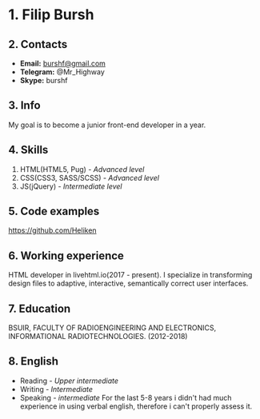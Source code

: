 # 1. Filip Bursh
## 2. Contacts
- **Email:** burshf@gmail.com
- **Telegram:** @Mr_Highway
- **Skype:** burshf
## 3. Info
My goal is to become a junior front-end developer in a year. 
## 4. Skills
1. HTML(HTML5, Pug) - *Advanced level*
2. CSS(CSS3, SASS/SCSS) - *Advanced level*
3. JS(jQuery) - *Intermediate level*
## 5. Code examples
https://github.com/Heliken
## 6. Working experience
HTML developer in livehtml.io(2017 - present).
I specialize in transforming design files to adaptive, interactive, semantically correct user interfaces.
## 7. Education
BSUIR, FACULTY OF RADIOENGINEERING AND ELECTRONICS, INFORMATIONAL RADIOTECHNOLOGIES. (2012-2018)
## 8. English
- Reading - *Upper intermediate*
- Writing - *Intermediate*
- Speaking - *intermediate*
For the last 5-8 years i didn't had much experience in using verbal english, therefore i can't properly assess it.
